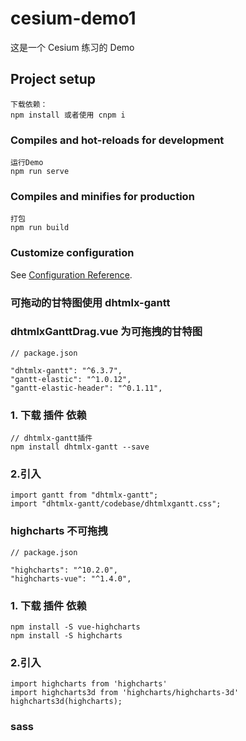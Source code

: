 # cesium-demo1

这是一个 Cesium 练习的 Demo 

## Project setup
```
下载依赖：
npm install 或者使用 cnpm i
```

### Compiles and hot-reloads for development
```
运行Demo
npm run serve
```

### Compiles and minifies for production
```
打包
npm run build
```

### Customize configuration
See [Configuration Reference](https://cli.vuejs.org/config/).

### 可拖动的甘特图使用 dhtmlx-gantt

### dhtmlxGanttDrag.vue 为可拖拽的甘特图

```
// package.json

"dhtmlx-gantt": "^6.3.7",
"gantt-elastic": "^1.0.12",
"gantt-elastic-header": "^0.1.11",

```

### 1. 下载 插件 依赖
```
// dhtmlx-gantt插件
npm install dhtmlx-gantt --save 

```

### 2.引入
```
import gantt from "dhtmlx-gantt";
import "dhtmlx-gantt/codebase/dhtmlxgantt.css";

```


### highcharts 不可拖拽

```
// package.json

"highcharts": "^10.2.0",
"highcharts-vue": "^1.4.0",

```

### 1. 下载 插件 依赖
```
npm install -S vue-highcharts
npm install -S highcharts  

```

### 2.引入
```
import highcharts from 'highcharts'
import highcharts3d from 'highcharts/highcharts-3d'
highcharts3d(highcharts);

```


### sass
```


```
